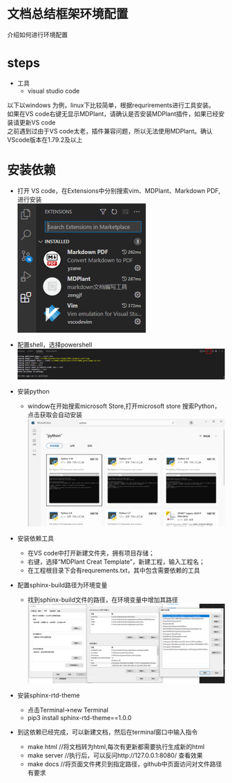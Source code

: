 # 文档总结框架环境配置

介绍如何进行环境配置

# steps

* 工具
   * visual studio code

以下以windows 为例，linux下比较简单，根据requrirements进行工具安装。  
如果在VS code右键无显示MDPlant，请确认是否安装MDPlant插件，如果已经安装请更新VS code  
之前遇到过由于VS code太老，插件兼容问题，所以无法使用MDPlant。确认VScode版本在1.79.2及以上


# 安装依赖
   * 打开 VS code，在Extensions中分别搜索vim、MDPlant、Markdown PDF,进行安装  
     ![0001_env_configure.png](images/0001_env_configure.png)
   * 配置shell，选择powershell
     ![0001_env_configure_sh.png](images/0001_env_configure_sh.png)
   * 安装python
     * window在开始搜索microsoft Store,打开microsoft store 搜索Python，点击获取会自动安装
       ![0001_env_cfg_install_python.png](images/0001_env_cfg_install_python.png)
   * 安装依赖工具
     * 在VS code中打开新建文件夹，拥有项目存储；
     * 右键，选择“MDPlant Creat Template”，新建工程，输入工程名；
     * 在工程根目录下会有requrements.txt，其中包含需要依赖的工具
   * 配置sphinx-build路径为环境变量
     * 找到sphinx-build文件的路径，在环境变量中增加其路径
       ![0001_env_cfg_sphinx-build.png](images/0001_env_cfg_sphinx-build.png)
   * 安装sphinx-rtd-theme
     * 点击Terminal->new Terminal
     * pip3 install sphinx-rtd-theme==1.0.0
   
   * 到这依赖已经完成，可以新建文档，然后在terminal窗口中输入指令
     * make html    //将文档转为html,每次有更新都需要执行生成新的html
     * make server //执行后，可以反问http://127.0.0.1:8080/ 查看效果
     * make docs   //将页面文件拷贝到指定路径，github中页面访问对文件路径有要求
